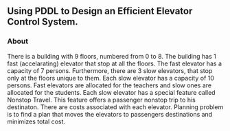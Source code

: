 ## Using PDDL to Design an Efficient Elevator Control System.

### About

There is a building with 9 floors, numbered from 0 to 8. The building has 1 fast (accelarating) elevator that stop at all the floors. The fast elevator has a capacity of 7 persons. Furthermore, there are 3 slow elevators, that stop only at the floors unique to them. Each slow elevator has a capacity of 10 persons. Fast elevators are allocated for the teachers and slow ones are allocated for the students. Each slow elevator has a special feature called Nonstop Travel. This feature offers a passenger nonstop trip to his destinaton. There are costs associated with each elevator. Planning problem is to find a plan that moves the elevators to passengers destinations and minimizes total cost.
